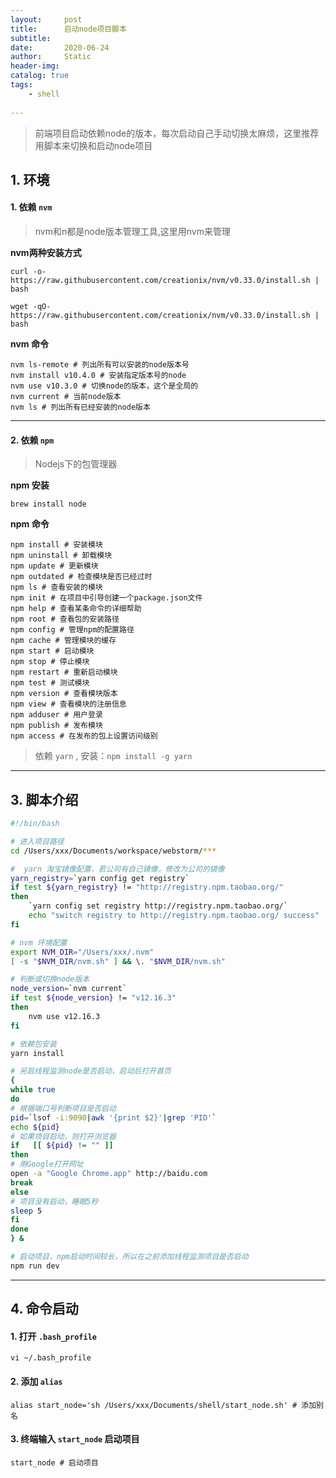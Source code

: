 ```yaml
---
layout:     post
title:      启动node项目脚本
subtitle:   
date:       2020-06-24
author:     Static
header-img: 
catalog: true
tags:
    - shell
    
---
```


> 前端项目启动依赖node的版本，每次启动自己手动切换太麻烦，这里推荐用脚本来切换和启动node项目

## 1. 环境

#### 1. 依赖 `nvm`

> nvm和n都是node版本管理工具,这里用nvm来管理

**nvm两种安装方式**

```shell
curl -o- https://raw.githubusercontent.com/creationix/nvm/v0.33.0/install.sh | bash

wget -qO- https://raw.githubusercontent.com/creationix/nvm/v0.33.0/install.sh | bash
```

**nvm 命令**

```shell
nvm ls-remote # 列出所有可以安装的node版本号
nvm install v10.4.0 # 安装指定版本号的node
nvm use v10.3.0 # 切换node的版本，这个是全局的
nvm current # 当前node版本
nvm ls # 列出所有已经安装的node版本
```

---

#### 2. 依赖 `npm`

> Nodejs下的包管理器

**npm 安装**

```shell
brew install node
```

**npm 命令**

```shell
npm install # 安装模块
npm uninstall # 卸载模块
npm update # 更新模块
npm outdated # 检查模块是否已经过时
npm ls # 查看安装的模块
npm init # 在项目中引导创建一个package.json文件
npm help # 查看某条命令的详细帮助
npm root # 查看包的安装路径
npm config # 管理npm的配置路径
npm cache # 管理模块的缓存
npm start # 启动模块
npm stop # 停止模块
npm restart # 重新启动模块
npm test # 测试模块
npm version # 查看模块版本
npm view # 查看模块的注册信息
npm adduser # 用户登录
npm publish # 发布模块
npm access # 在发布的包上设置访问级别
```

> 依赖 `yarn` , 安装：`npm install -g yarn`

---

## 3. 脚本介绍

```bash
#!/bin/bash

# 进入项目路径
cd /Users/xxx/Documents/workspace/webstorm/***

#  yarn 淘宝镜像配置，若公司有自己镜像，修改为公司的镜像
yarn_registry=`yarn config get registry`
if test ${yarn_registry} != "http://registry.npm.taobao.org/"
then
	`yarn config set registry http://registry.npm.taobao.org/`
	echo "switch registry to http://registry.npm.taobao.org/ success"
fi

# nvm 环境配置
export NVM_DIR="/Users/xxx/.nvm"
[ -s "$NVM_DIR/nvm.sh" ] && \. "$NVM_DIR/nvm.sh"

# 判断或切换node版本
node_version=`nvm current`
if test ${node_version} != "v12.16.3"
then
	nvm use v12.16.3
fi

# 依赖包安装
yarn install

# 另启线程监测node是否启动，启动后打开首页
{
while true
do
# 根据端口号判断项目是否启动
pid=`lsof -i:9090|awk '{print $2}'|grep 'PID'`
echo ${pid}
# 如果项目启动，则打开浏览器
if   [[ ${pid} != "" ]]
then
# 用Google打开网址
open -a "Google Chrome.app" http://baidu.com
break
else
# 项目没有启动，睡眠5秒
sleep 5
fi
done
} &

# 启动项目，npm启动时间较长，所以在之前添加线程监测项目是否启动
npm run dev
```

---

## 4. 命令启动

#### 1. 打开 `.bash_profile`

```shell
vi ~/.bash_profile
```

#### 2. 添加 `alias`

```shell
alias start_node='sh /Users/xxx/Documents/shell/start_node.sh' # 添加别名
```

#### 3. 终端输入 `start_node` 启动项目

```shell
start_node # 启动项目
```
